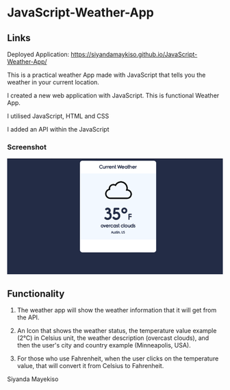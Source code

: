 # JavaScript-Weather-App

## Links

Deployed Application: https://siyandamaykiso.github.io/JavaScript-Weather-App/

This is a practical weather App made with JavaScript that tells you the weather in your current location.

I created a new web application with JavaScript. This is functional Weather App.

I utilised JavaScript, HTML and CSS

I added an API within the JavaScript


### Screenshot

<img src="https://github.com/SiyandaMaykiso/JavaScript-Weather-App/blob/main/Screenshot%20Current%20Weather%20App.png" alt="application screenshot">

## Functionality 

1. The weather app will show the weather information that it will get from the API.

2. An Icon that shows the weather status, the temperature value example (2°C) in Celsius unit, the weather description (overcast clouds), and then the user's city and country example (Minneapolis, USA).

3. For those who use Fahrenheit, when the user clicks on the temperature value, that will convert it from Celsius to Fahrenheit.

Siyanda Mayekiso




